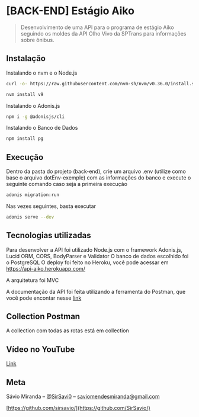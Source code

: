 # [BACK-END] Estágio Aiko 
> Desenvolvimento de uma API para o programa de estágio Aiko seguindo os moldes da API Olho Vivo da SPTrans para informações sobre ônibus.

## Instalação

Instalando o nvm e o Node.js

```sh
curl -o- https://raw.githubusercontent.com/nvm-sh/nvm/v0.36.0/install.sh | bash
```
```sh
nvm install v9
```
Instalando o Adonis.js

```sh
npm i -g @adonisjs/cli
```

Instalando o Banco de Dados

```sh
npm install pg
```

## Execução 

Dentro da pasta do projeto (back-end), crie um arquivo .env (utilize como base o arquivo dotEnv-exemple) com as informações do banco e execute o seguinte comando caso seja a primeira execução
```sh
adonis migration:run
```

Nas vezes seguintes, basta executar

```sh
adonis serve --dev
```

## Tecnologias utilizadas

Para desenvolver a API foi utilizado Node.js com o framework Adonis.js, Lucid ORM, CORS, BodyParser e Validator
O banco de dados escolhido foi o PostgreSQL
O deploy foi feito no Heroku, você pode acessar em https://api-aiko.herokuapp.com/

A arquitetura foi MVC

A documentação da API foi feita utilizando a ferramenta do Postman, que você pode encontar nesse [link](https://documenter.getpostman.com/view/12883258/TVKJxEVZ)

## Collection Postman

A collection com todas as rotas está em collection

## Vídeo no YouTube

[Link]()

## Meta

Sávio Miranda – [@SirSavi0](https://twitter.com/SirSavi0) – saviomendesmiranda@gmail.com

[https://github.com/sirsavio/](https://github.com/SirSavio/)
